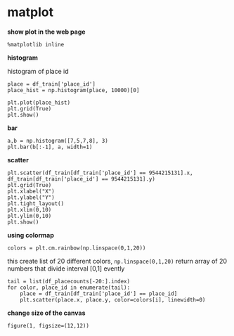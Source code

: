 # matplot

**show plot in the web page**

    %matplotlib inline
    
**histogram**

histogram of place id

    place = df_train['place_id']
    place_hist = np.histogram(place, 10000)[0]
    
    plt.plot(place_hist)
    plt.grid(True)
    plt.show()

**bar**

    a,b = np.histogram([7,5,7,8], 3)
    plt.bar(b[:-1], a, width=1)  
  
**scatter**

    plt.scatter(df_train[df_train['place_id'] == 9544215131].x, df_train[df_train['place_id'] == 9544215131].y)
    plt.grid(True)
    plt.xlabel("X")
    plt.ylabel("Y")
    plt.tight_layout()
    plt.xlim(0,10)
    plt.ylim(0,10)
    plt.show()

**using colormap**
    
    colors = plt.cm.rainbow(np.linspace(0,1,20))
    
this create list of 20 different colors, `np.linspace(0,1,20)` return array of 20 numbers that divide interval [0,1] evently 

    tail = list(df_placecounts[-20:].index)
    for color, place_id in enumerate(tail):
        place = df_train[df_train['place_id'] == place_id]
        plt.scatter(place.x, place.y, color=colors[i], linewidth=0)
    
**change size of the canvas**

    figure(1, figsize=(12,12))
